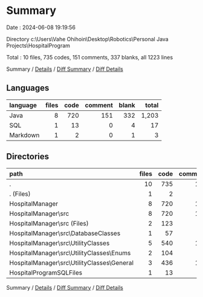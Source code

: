 # Summary

Date : 2024-06-08 19:19:56

Directory c:\\Users\\Vahe Ohihoin\\Desktop\\Robotics\\Personal Java Projects\\HospitalProgram

Total : 10 files,  735 codes, 151 comments, 337 blanks, all 1223 lines

Summary / [Details](details.md) / [Diff Summary](diff.md) / [Diff Details](diff-details.md)

## Languages
| language | files | code | comment | blank | total |
| :--- | ---: | ---: | ---: | ---: | ---: |
| Java | 8 | 720 | 151 | 332 | 1,203 |
| SQL | 1 | 13 | 0 | 4 | 17 |
| Markdown | 1 | 2 | 0 | 1 | 3 |

## Directories
| path | files | code | comment | blank | total |
| :--- | ---: | ---: | ---: | ---: | ---: |
| . | 10 | 735 | 151 | 337 | 1,223 |
| . (Files) | 1 | 2 | 0 | 1 | 3 |
| HospitalManager | 8 | 720 | 151 | 332 | 1,203 |
| HospitalManager\\src | 8 | 720 | 151 | 332 | 1,203 |
| HospitalManager\\src (Files) | 2 | 123 | 13 | 57 | 193 |
| HospitalManager\\src\\DatabaseClasses | 1 | 57 | 28 | 31 | 116 |
| HospitalManager\\src\\UtilityClasses | 5 | 540 | 110 | 244 | 894 |
| HospitalManager\\src\\UtilityClasses\\Enums | 2 | 104 | 7 | 25 | 136 |
| HospitalManager\\src\\UtilityClasses\\General | 3 | 436 | 103 | 219 | 758 |
| HospitalProgramSQLFiles | 1 | 13 | 0 | 4 | 17 |

Summary / [Details](details.md) / [Diff Summary](diff.md) / [Diff Details](diff-details.md)